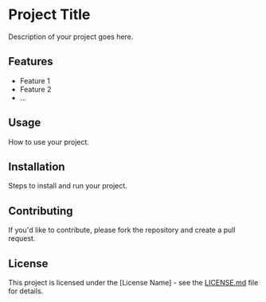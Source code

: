 # Project Title

Description of your project goes here.

## Features

- Feature 1
- Feature 2
- ...

## Usage

How to use your project.

## Installation

Steps to install and run your project.

## Contributing

If you'd like to contribute, please fork the repository and create a pull request.

## License

This project is licensed under the [License Name] - see the [LICENSE.md](LICENSE.md) file for details.
